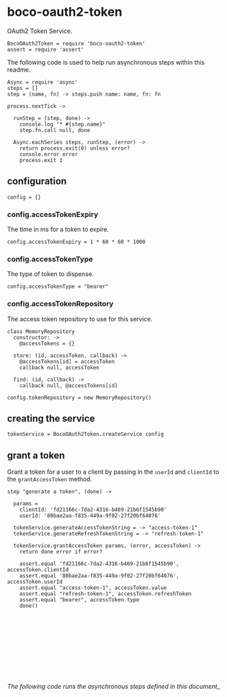 # boco-oauth2-token

OAuth2 Token Service.

    BocoOAuth2Token = require 'boco-oauth2-token'
    assert = require 'assert'

The following code is used to help run asynchronous steps within this readme.

    Async = require 'async'
    steps = []
    step = (name, fn) -> steps.push name: name, fn: fn

    process.nextTick ->

      runStep = (step, done) ->
        console.log "* #{step.name}"
        step.fn.call null, done

      Async.eachSeries steps, runStep, (error) ->
        return process.exit(0) unless error?
        console.error error
        process.exit 1

## configuration

    config = {}

### config.accessTokenExpiry
The time in ms for a token to expire.

    config.accessTokenExpiry = 1 * 60 * 60 * 1000

### config.accessTokenType
The type of token to dispense.

    config.accessTokenType = "bearer"

### config.accessTokenRepository

The access token repository to use for this service.

    class MemoryRepository
      constructor: ->
        @accessTokens = {}

      store: (id, accessToken, callback) ->
        @accessTokens[id] = accessToken
        callback null, accessToken

      find: (id, callback) ->
        callback null, @accessTokens[id]

    config.tokenRepository = new MemoryRepository()

## creating the service

    tokenService = BocoOAuth2Token.createService config

## grant a token

Grant a token for a user to a client by passing in the `userId` and  `clientId` to the `grantAccessToken` method.

    step "generate a token", (done) ->

      params =
        clientId: 'fd21166c-7da2-4316-b469-21b6f1545b90'
        userId: '80bae2aa-f835-449a-9f02-27f20bf64076'

      tokenService.generateAccessTokenString = -> "access-token-1"
      tokenService.generateRefreshTokenString = -> "refresh-token-1"

      tokenService.grantAccessToken params, (error, accessToken) ->
        return done error if error?

        assert.equal 'fd21166c-7da2-4316-b469-21b6f1545b90', accessToken.clientId
        assert.equal '80bae2aa-f835-449a-9f02-27f20bf64076', accessToken.userId
        assert.equal "access-token-1", accessToken.value
        assert.equal "refresh-token-1", accessToken.refreshToken
        assert.equal "bearer", accessToken.type
        done()

    

<br><br><br><br><br>
---
_The following code runs the asynchronous steps defined in this document__

